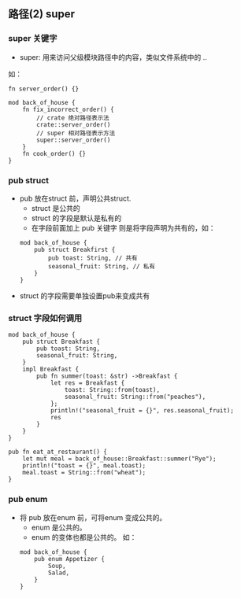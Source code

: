 ## 路径(2) super

### super 关键字
* super: 用来访问父级模块路径中的内容，类似文件系统中的 ..

如：

```
fn server_order() {}

mod back_of_house {
    fn fix_incorrect_order() {
        // crate 绝对路径表示法
        crate::server_order()
        // super 相对路径表示方法
        super::server_order()
    }
    fn cook_order() {}
}
```

### pub struct

* pub 放在struct 前，声明公共struct.
    * struct 是公共的
    * struct 的字段是默认是私有的
    * 在字段前面加上 pub 关键字 则是将字段声明为共有的，如：
    ```
    mod back_of_house {
        pub struct Breakfirst {
            pub toast: String, // 共有
            seasonal_fruit: String, // 私有
        }
    }
    ```
* struct 的字段需要单独设置pub来变成共有

### struct 字段如何调用
```
mod back_of_house {
    pub struct Breakfast {
        pub toast: String,
        seasonal_fruit: String,
    }
    impl Breakfast {
        pub fn summer(toast: &str) ->Breakfast {
            let res = Breakfast {
                toast: String::from(toast),
                seasonal_fruit: String::from("peaches"),
            };
            println!("seasonal_fruit = {}", res.seasonal_fruit);
            res
        }
    }
}

pub fn eat_at_restaurant() {
    let mut meal = back_of_house::Breakfast::summer("Rye");
    println!("toast = {}", meal.toast);
    meal.toast = String::from("wheat");
}
```

### pub enum

* 将 pub 放在enum 前，可将enum 变成公共的。
    * enum 是公共的。
    * enum 的变体也都是公共的。
    如：
    ```
    mod back_of_house {
        pub enum Appetizer {
            Soup,
            Salad,
        }
    }
    ```